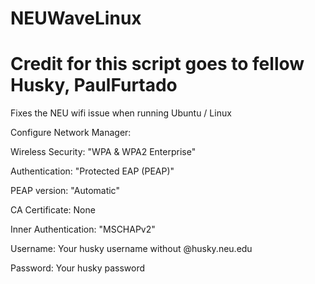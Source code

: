 # NEUWaveLinux

# Credit for this script goes to fellow Husky, PaulFurtado

Fixes the NEU wifi issue when running Ubuntu / Linux

Configure Network Manager:

Wireless Security: "WPA & WPA2 Enterprise"

Authentication: "Protected EAP (PEAP)"

PEAP version: "Automatic"

CA Certificate: None

Inner Authentication: "MSCHAPv2"

Username: Your husky username without @husky.neu.edu

Password: Your husky password
